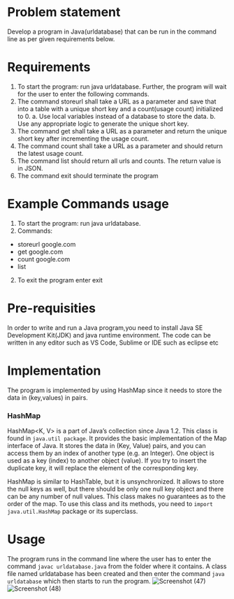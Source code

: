 # Problem statement 
Develop a program in Java(urldatabase) that can be run in the command line as per given requirements
below. 
# Requirements 
1. To start the program: run java urldatabase. Further, the program will wait for the user to enter the
following commands.
2. The command storeurl shall take a URL as a parameter and save that into a table with a unique
short key and a count(usage count) initialized to 0.
a. Use local variables instead of a database to store the data.
b. Use any appropriate logic to generate the unique short key.
2. The command get shall take a URL as a parameter and return the unique short key after
incrementing the usage count.
3. The command count shall take a URL as a parameter and should return the latest usage count.
4. The command list should return all urls and counts. The return value is in JSON.
5. The command exit should terminate the program
# Example Commands usage
1. To start the program: run java urldatabase.
2. Commands:
-  storeurl google.com
-  get google.com
-  count google.com
-  list
2. To exit the program enter exit

# Pre-requisities
In order to write and run a Java program,you need to install Java SE Development Kit(JDK) and java runtime environment. The code can be written in any editor such as VS Code, Sublime or IDE such as eclipse etc


# Implementation
The program is implemented by using HashMap since it needs to store the data in (key,values) in pairs.
### HashMap
HashMap<K, V> is a part of Java’s collection since Java 1.2. This class is found in `java.util package`. It provides the basic implementation of the Map interface of Java. It stores the data in (Key, Value) pairs, and you can access them by an index of another type (e.g. an Integer). One object is used as a key (index) to another object (value). If you try to insert the duplicate key, it will replace the element of the corresponding key.

HashMap is similar to HashTable, but it is unsynchronized. It allows to store the null keys as well, but there should be only one null key object and there can be any number of null values.  This class makes no guarantees as to the order of the map. To use this class and its methods, you need to `import java.util.HashMap` package or its superclass.
# Usage
The program runs in the command line where the user has to enter the command `javac urldatabase.java` from the folder where it contains.
A class file named urldatabase has been created and then enter the command `java urldatabase` which then starts to run the program.
![Screenshot (47)](https://user-images.githubusercontent.com/56961626/141655541-d7261670-caff-4512-9625-c338685bd122.png)
![Screenshot (48)](https://user-images.githubusercontent.com/56961626/141655543-7e528de4-53df-428d-91d3-a9e2dea013fd.png)
